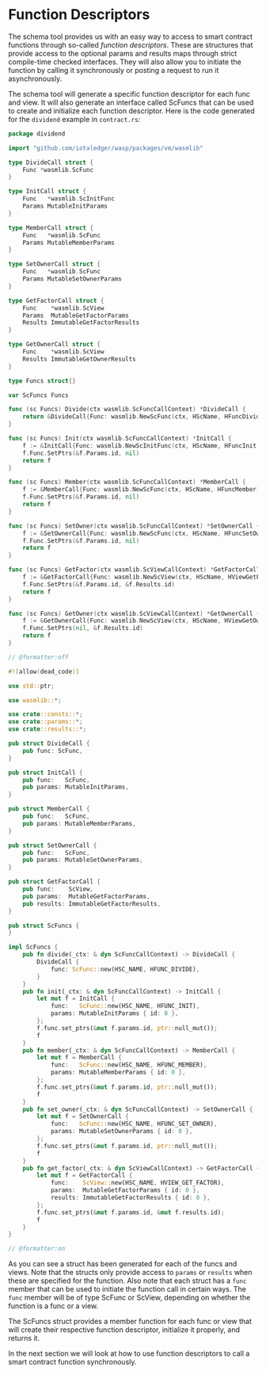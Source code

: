 # Function Descriptors

The schema tool provides us with an easy way to access to smart contract functions through
so-called _function descriptors_. These are structures that provide access to the optional
params and results maps through strict compile-time checked interfaces. They will also
allow you to initiate the function by calling it synchronously or posting a request to run
it asynchronously.

The schema tool will generate a specific function descriptor for each func and view. It
will also generate an interface called ScFuncs that can be used to create and initialize
each function descriptor. Here is the code generated for the `dividend` example
in `contract.rs`:

```go
package dividend

import "github.com/iotaledger/wasp/packages/vm/wasmlib"

type DivideCall struct {
	Func *wasmlib.ScFunc
}

type InitCall struct {
	Func   *wasmlib.ScInitFunc
	Params MutableInitParams
}

type MemberCall struct {
	Func   *wasmlib.ScFunc
	Params MutableMemberParams
}

type SetOwnerCall struct {
	Func   *wasmlib.ScFunc
	Params MutableSetOwnerParams
}

type GetFactorCall struct {
	Func    *wasmlib.ScView
	Params  MutableGetFactorParams
	Results ImmutableGetFactorResults
}

type GetOwnerCall struct {
	Func    *wasmlib.ScView
	Results ImmutableGetOwnerResults
}

type Funcs struct{}

var ScFuncs Funcs

func (sc Funcs) Divide(ctx wasmlib.ScFuncCallContext) *DivideCall {
	return &DivideCall{Func: wasmlib.NewScFunc(ctx, HScName, HFuncDivide)}
}

func (sc Funcs) Init(ctx wasmlib.ScFuncCallContext) *InitCall {
	f := &InitCall{Func: wasmlib.NewScInitFunc(ctx, HScName, HFuncInit, keyMap[:], idxMap[:])}
	f.Func.SetPtrs(&f.Params.id, nil)
	return f
}

func (sc Funcs) Member(ctx wasmlib.ScFuncCallContext) *MemberCall {
	f := &MemberCall{Func: wasmlib.NewScFunc(ctx, HScName, HFuncMember)}
	f.Func.SetPtrs(&f.Params.id, nil)
	return f
}

func (sc Funcs) SetOwner(ctx wasmlib.ScFuncCallContext) *SetOwnerCall {
	f := &SetOwnerCall{Func: wasmlib.NewScFunc(ctx, HScName, HFuncSetOwner)}
	f.Func.SetPtrs(&f.Params.id, nil)
	return f
}

func (sc Funcs) GetFactor(ctx wasmlib.ScViewCallContext) *GetFactorCall {
	f := &GetFactorCall{Func: wasmlib.NewScView(ctx, HScName, HViewGetFactor)}
	f.Func.SetPtrs(&f.Params.id, &f.Results.id)
	return f
}

func (sc Funcs) GetOwner(ctx wasmlib.ScViewCallContext) *GetOwnerCall {
	f := &GetOwnerCall{Func: wasmlib.NewScView(ctx, HScName, HViewGetOwner)}
	f.Func.SetPtrs(nil, &f.Results.id)
	return f
}
```

```rust
// @formatter:off

#![allow(dead_code)]

use std::ptr;

use wasmlib::*;

use crate::consts::*;
use crate::params::*;
use crate::results::*;

pub struct DivideCall {
    pub func: ScFunc,
}

pub struct InitCall {
    pub func:   ScFunc,
    pub params: MutableInitParams,
}

pub struct MemberCall {
    pub func:   ScFunc,
    pub params: MutableMemberParams,
}

pub struct SetOwnerCall {
    pub func:   ScFunc,
    pub params: MutableSetOwnerParams,
}

pub struct GetFactorCall {
    pub func:    ScView,
    pub params:  MutableGetFactorParams,
    pub results: ImmutableGetFactorResults,
}

pub struct ScFuncs {
}

impl ScFuncs {
    pub fn divide(_ctx: & dyn ScFuncCallContext) -> DivideCall {
        DivideCall {
            func: ScFunc::new(HSC_NAME, HFUNC_DIVIDE),
        }
    }
    pub fn init(_ctx: & dyn ScFuncCallContext) -> InitCall {
        let mut f = InitCall {
            func:   ScFunc::new(HSC_NAME, HFUNC_INIT),
            params: MutableInitParams { id: 0 },
        };
        f.func.set_ptrs(&mut f.params.id, ptr::null_mut());
        f
    }
    pub fn member(_ctx: & dyn ScFuncCallContext) -> MemberCall {
        let mut f = MemberCall {
            func:   ScFunc::new(HSC_NAME, HFUNC_MEMBER),
            params: MutableMemberParams { id: 0 },
        };
        f.func.set_ptrs(&mut f.params.id, ptr::null_mut());
        f
    }
    pub fn set_owner(_ctx: & dyn ScFuncCallContext) -> SetOwnerCall {
        let mut f = SetOwnerCall {
            func:   ScFunc::new(HSC_NAME, HFUNC_SET_OWNER),
            params: MutableSetOwnerParams { id: 0 },
        };
        f.func.set_ptrs(&mut f.params.id, ptr::null_mut());
        f
    }
    pub fn get_factor(_ctx: & dyn ScViewCallContext) -> GetFactorCall {
        let mut f = GetFactorCall {
            func:    ScView::new(HSC_NAME, HVIEW_GET_FACTOR),
            params:  MutableGetFactorParams { id: 0 },
            results: ImmutableGetFactorResults { id: 0 },
        };
        f.func.set_ptrs(&mut f.params.id, &mut f.results.id);
        f
    }
}

// @formatter:on
```

As you can see a struct has been generated for each of the funcs and views. Note that the
structs only provide access to `params` or `results` when these are specified for the
function. Also note that each struct has a `func` member that can be used to initiate the
function call in certain ways. The `func` member will be of type ScFunc or ScView,
depending on whether the function is a func or a view.

The ScFuncs struct provides a member function for each func or view that will create their
respective function descriptor, initialize it properly, and returns it.

In the next section we will look at how to use function descriptors to call a smart
contract function synchronously.
